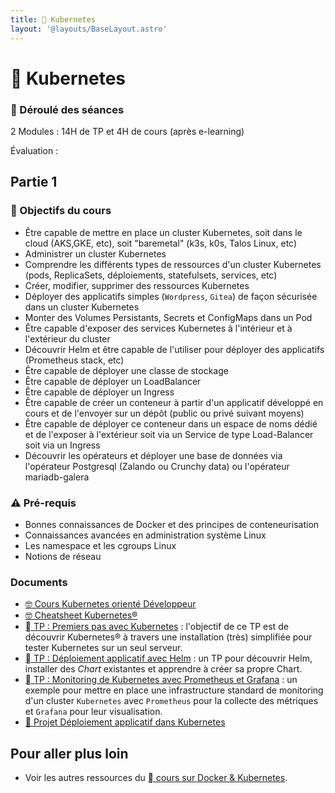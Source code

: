 ```yaml
---
title: 󱃾 Kubernetes
layout: '@layouts/BaseLayout.astro'
---
```


# 󱃾  Kubernetes

### 📅 Déroulé des séances

2 Modules : 14H de TP et 4H de cours (après e-learning)

Évaluation : 

## Partie 1

### 🎯 Objectifs du cours

- Être capable de mettre en place un cluster Kubernetes, soit dans le cloud (AKS,GKE, etc), soit "baremetal" (k3s, k0s, Talos Linux, etc)
- Administrer un cluster Kubernetes
- Comprendre les différents types de ressources d'un cluster Kubernetes (pods, ReplicaSets, déploiements, statefulsets, services, etc)
- Créer, modifier, supprimer des ressources Kubernetes
- Déployer des applicatifs simples (`Wordpress`, `Gitea`) de façon sécurisée dans un cluster Kubernetes
- Monter des Volumes Persistants, Secrets et ConfigMaps dans un Pod
- Être capable d'exposer des services Kubernetes à l'intérieur et à l'extérieur du cluster
- Découvrir Helm et être capable de l'utiliser pour déployer des applicatifs (Prometheus stack, etc)
- Être capable de déployer une classe de stockage
- Être capable de déployer un LoadBalancer
- Être capable de déployer un Ingress
- Être capable de créer un conteneur à partir d'un applicatif développé en cours et de l'envoyer sur un dépôt (public ou privé suivant moyens)
- Être capable de déployer ce conteneur dans un espace de noms dédié et de l'exposer à l'extérieur soit via un Service de type Load-Balancer soit via un Ingress
- Découvrir les opérateurs et déployer une base de données via l'opérateur Postgresql (Zalando ou Crunchy data) ou l'opérateur mariadb-galera

### ⚠️ Pré-requis

- Bonnes connaissances de Docker et des principes de conteneurisation
- Connaissances avancées en administration système Linux
- Les namespace et les cgroups Linux
- Notions de réseau

### Documents

- [🤓 Cours Kubernetes orienté Développeur](/cours/docker/kubernetes-cours-dev)
- [🤓 Cheatsheet Kubernetes®](/cours/docker/kubernetes-cheatsheet)
- [󱃾  TP : Premiers pas avec Kubernetes](/cours/docker/tp_k8s) : l'objectif de ce TP est de découvrir Kubernetes® à travers une installation (très) simplifiée pour tester Kubernetes sur un seul serveur.
- [󱃾  TP : Déploiement applicatif avec Helm](/cours/docker/tp_helm) : un TP pour découvrir Helm, installer des _Chart_ existantes et apprendre à créer sa propre Chart.
- [󱃾  TP : Monitoring de Kubernetes avec Prometheus et Grafana](/cours/docker/tp_prometheus_grafana_k8s) : un exemple pour mettre en place une infrastructure standard de monitoring d'un cluster `Kubernetes` avec `Prometheus` pour la collecte des métriques et `Grafana` pour leur visualisation.
- [📌 Projet Déploiement  applicatif dans Kubernetes](/cours/docker/projet_appli_kubernetes)

## Pour aller plus loin

- Voir les autres ressources du [  cours sur Docker & Kubernetes](/cours/docker).
